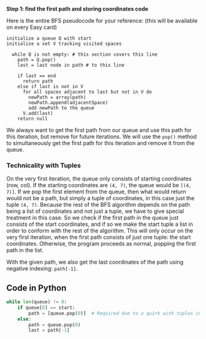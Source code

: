 <!--title={Popping Explained}-->

<!--concepts={if_stmts.mdx,while_loops.mdx,lists.mdx,indexing_lists.mdx}-->

<!--badges={Algorithms:25,Python:5}-->

**Step 1: find the first path and storing coordinates code**

Here is the entire BFS pseudocode for your reference: (this will be available on every Easy card)

```pseudocode
initialize a queue Q with start 
initialize a set V tracking visited spaces 

  while Q is not empty: # this section covers this line
    path = Q.pop()
    last = last node in path # to this line

    if last == end
      return path
    else if last is not in V
      for all spaces adjacent to last but not in V do
        newPath = array(path)
        newPath.append(adjacentSpace)
        add newPath to the queue
      V.add(last)
    return null
```

We always want to get the first path from our queue and use this path for this iteration, but remove for future iterations. We will use the `pop()` method to simultaneously get the first path for this iteration and remove it from the queue. 

### Technicality with Tuples 

On the very first iteration, the queue only consists of starting coordinates (row, col). If the starting coordinates are `(4, 7)`, the queue would be `[(4, 7)]`. If we pop the first element from the queue, then what would return would not be a path, but simply a tuple of coordinates, in this case just the tuple `(4, 7)`. Because the rest of the BFS algorithm depends on the path being a list of coordinates and not just a tuple, we have to give special treatment in this case. So we check if the first path in the queue just consists of the start coordinates, and if so we make the start tuple a list in order to conform with the rest of the algorithm. This will only occur on the very first iteration, when the first path consists of just one tuple: the start coordinates. Otherwise, the program proceeds as normal, popping the first path in the list.

With the given path, we also get the last coordinates of the path using negative indexing: `path[-1]`. 

## Code in Python

```python
while len(queue) != 0:    
    if queue[0] == start:        
        path = [queue.pop(0)]  # Required due to a quirk with tuples in Python    
    else:
        path = queue.pop(0) 
    	last = path[-1]
```